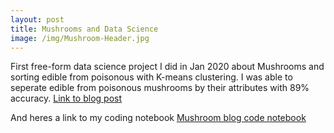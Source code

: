 ```yaml
---
layout: post
title: Mushrooms and Data Science
image: /img/Mushroom-Header.jpg
---
```


First free-form data science project I did in Jan 2020 about Mushrooms and sorting edible from poisonous with K-means clustering. 
I was able to seperate edible from poisonous mushrooms by their attributes with 89% accuracy.
[Link to blog post](https://medium.com/@majorglasslabs/mushroom-foraging-is-it-edible-dfdcdf088184)  

And heres a link to my coding notebook
[Mushroom blog code notebook](https://drive.google.com/open?id=1wjRjVmCz0Kwm0A9scAIIbt9tM1n5zN7S)
